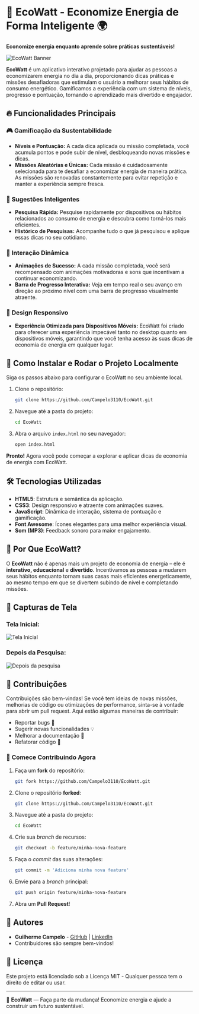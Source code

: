 # 🌿 EcoWatt - Economize Energia de Forma Inteligente 🌍

**Economize energia enquanto aprende sobre práticas sustentáveis!**

![EcoWatt Banner](https://imgur.com/iVkY6SQ.gif)

**EcoWatt** é um aplicativo interativo projetado para ajudar as pessoas a economizarem energia no dia a dia, proporcionando dicas práticas e missões desafiadoras que estimulam o usuário a melhorar seus hábitos de consumo energético. Gamificamos a experiência com um sistema de níveis, progresso e pontuação, tornando o aprendizado mais divertido e engajador.

## 🔥 Funcionalidades Principais

### 🎮 **Gamificação da Sustentabilidade**
- **Níveis e Pontuação:** A cada dica aplicada ou missão completada, você acumula pontos e pode subir de nível, desbloqueando novas missões e dicas.
- **Missões Aleatórias e Únicas:** Cada missão é cuidadosamente selecionada para te desafiar a economizar energia de maneira prática. As missões são renovadas constantemente para evitar repetição e manter a experiência sempre fresca.

### 🧠 **Sugestões Inteligentes**
- **Pesquisa Rápida:** Pesquise rapidamente por dispositivos ou hábitos relacionados ao consumo de energia e descubra como torná-los mais eficientes.
- **Histórico de Pesquisas:** Acompanhe tudo o que já pesquisou e aplique essas dicas no seu cotidiano.

### 🚀 **Interação Dinâmica**
- **Animações de Sucesso:** A cada missão completada, você será recompensado com animações motivadoras e sons que incentivam a continuar economizando.
- **Barra de Progresso Interativa:** Veja em tempo real o seu avanço em direção ao próximo nível com uma barra de progresso visualmente atraente.

### 📱 **Design Responsivo**
- **Experiência Otimizada para Dispositivos Móveis:** EcoWatt foi criado para oferecer uma experiência impecável tanto no desktop quanto em dispositivos móveis, garantindo que você tenha acesso às suas dicas de economia de energia em qualquer lugar.

## 🚧 **Como Instalar e Rodar o Projeto Localmente**

Siga os passos abaixo para configurar o EcoWatt no seu ambiente local.

1. Clone o repositório:
    ```bash
    git clone https://github.com/Campelo3110/EcoWatt.git
    ```
2. Navegue até a pasta do projeto:
    ```bash
    cd EcoWatt
    ```
3. Abra o arquivo `index.html` no seu navegador:
    ```bash
    open index.html
    ```

**Pronto!** Agora você pode começar a explorar e aplicar dicas de economia de energia com EcoWatt.

## 🛠️ **Tecnologias Utilizadas**

- **HTML5**: Estrutura e semântica da aplicação.
- **CSS3**: Design responsivo e atraente com animações suaves.
- **JavaScript**: Dinâmica de interação, sistema de pontuação e gamificação.
- **Font Awesome**: Ícones elegantes para uma melhor experiência visual.
- **Som (MP3)**: Feedback sonoro para maior engajamento.

## 🌟 **Por Que EcoWatt?**

O **EcoWatt** não é apenas mais um projeto de economia de energia – ele é **interativo, educacional** e **divertido**. Incentivamos as pessoas a mudarem seus hábitos enquanto tornam suas casas mais eficientes energeticamente, ao mesmo tempo em que se divertem subindo de nível e completando missões.

## 📸 **Capturas de Tela**

### Tela Inicial:
![Tela Inicial](https://imgur.com/PwYLl8Q.png)

### Depois da Pesquisa:
![Depois da pesquisa](https://imgur.com/j27Bt7b.png)

## 🤝 **Contribuições**

Contribuições são bem-vindas! Se você tem ideias de novas missões, melhorias de código ou otimizações de performance, sinta-se à vontade para abrir um pull request. Aqui estão algumas maneiras de contribuir:

- Reportar bugs 🐛
- Sugerir novas funcionalidades 💡
- Melhorar a documentação 📖
- Refatorar código 🔧

### 🚀 **Comece Contribuindo Agora**

1. Faça um **fork** do repositório:
    ```bash
    git fork https://github.com/Campelo3110/EcoWatt.git
    ```

2. Clone o repositório **forked**:
    ```bash
    git clone https://github.com/Campelo3110/EcoWatt.git
    ```

3. Navegue até a pasta do projeto:
    ```bash
    cd EcoWatt
    ```

4. Crie sua _branch_ de recursos:
    ```bash
    git checkout -b feature/minha-nova-feature
    ```

5. Faça o _commit_ das suas alterações:
    ```bash
    git commit -m 'Adiciona minha nova feature'
    ```

6. Envie para a _branch_ principal:
    ```bash
    git push origin feature/minha-nova-feature
    ```

7. Abra um **Pull Request**!

## 👥 **Autores**

- **Guilherme Campelo** - [GitHub](https://github.com/Campelo3110) | [LinkedIn](https://www.linkedin.com/in/guilherme-campelo/)
- Contribuidores são sempre bem-vindos!

## 📄 **Licença**

Este projeto está licenciado sob a Licença MIT - Qualquer pessoa tem o direito de editar ou usar.

---

🌟 **EcoWatt** — Faça parte da mudança! Economize energia e ajude a construir um futuro sustentável.

